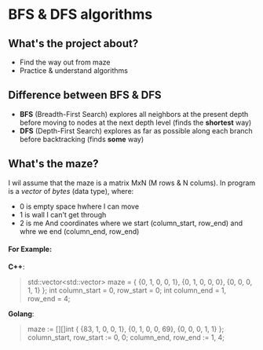 # BFS & DFS algorithms

## What's the project about?

 - Find the way out from maze
 - Practice & understand algorithms

## Difference between BFS & DFS

 - **BFS** (Breadth-First Search) explores all neighbors at the present depth before moving to nodes at the next depth level (finds the **shortest** way)
 - **DFS** (Depth-First Search) explores as far as possible along each branch before backtracking (finds **some** way)

## What's the maze?

I wil assume that the maze is a matrix MxN (M rows & N colums).
In program is a *vector* of *bytes* (data type), where:
 - 0 is empty space hwhere I can move
 - 1 is wall I can't get through
 - 2 is me 
And coordinates where we start (column_start, row_end) and whre we end (column_end, row_end)

#### For Example:

**C++**:
> std::vector<std::vector<unsigned short>> maze = {
> {0, 1, 0, 0, 1},
> {0, 1, 0, 0, 0},
> {0, 0, 0, 1, 1}
> };
> int column_start = 0, row_start = 0;
> int column_end = 1, row_end = 4;

**Golang**:
> maze := [][]int {
> {83, 1, 0, 0, 1},
> {0, 1, 0, 0, 69},
> {0, 0, 0, 1, 1}
> };
> column_start, row_start := 0, 0;
> column_end, row_end := 1, 4;
